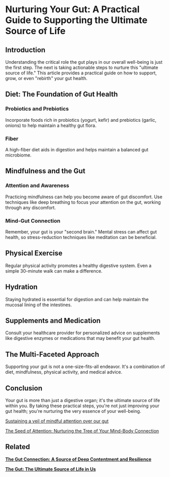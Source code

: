 # Nurturing Your Gut: A Practical Guide to Supporting the Ultimate Source of Life

## **Introduction**

Understanding the critical role the gut plays in our overall well-being is just the first step. The next is taking actionable steps to nurture this "ultimate source of life." This article provides a practical guide on how to support, grow, or even "rebirth" your gut health.

## **Diet: The Foundation of Gut Health**

### **Probiotics and Prebiotics**

Incorporate foods rich in probiotics (yogurt, kefir) and prebiotics (garlic, onions) to help maintain a healthy gut flora.

### **Fiber**

A high-fiber diet aids in digestion and helps maintain a balanced gut microbiome.

## **Mindfulness and the Gut**

### **Attention and Awareness**

Practicing mindfulness can help you become aware of gut discomfort. Use techniques like deep breathing to focus your attention on the gut, working through any discomfort.

### **Mind-Gut Connection**

Remember, your gut is your "second brain." Mental stress can affect gut health, so stress-reduction techniques like meditation can be beneficial.

## **Physical Exercise**

Regular physical activity promotes a healthy digestive system. Even a simple 30-minute walk can make a difference.

## **Hydration**

Staying hydrated is essential for digestion and can help maintain the mucosal lining of the intestines.

## **Supplements and Medication**

Consult your healthcare provider for personalized advice on supplements like digestive enzymes or medications that may benefit your gut health.

## **The Multi-Faceted Approach**

Supporting your gut is not a one-size-fits-all endeavor. It's a combination of diet, mindfulness, physical activity, and medical advice.

## **Conclusion**

Your gut is more than just a digestive organ; it's the ultimate source of life within you. By taking these practical steps, you're not just improving your gut health; you're nurturing the very essence of your well-being.

[Sustaining a veil of mindful attention over our gut](Nurturing%20Your%20Gut%20A%20Practical%20Guide%20to%20Supporting%2094b874d0ab9a4cefabd029e2ac9f299c/Sustaining%20a%20veil%20of%20mindful%20attention%20over%20our%20gu%205e7bf76062c04ac2a808e38adbda9713.md)

[The Seed of Attention: Nurturing the Tree of Your Mind-Body Connection](Nurturing%20Your%20Gut%20A%20Practical%20Guide%20to%20Supporting%2094b874d0ab9a4cefabd029e2ac9f299c/The%20Seed%20of%20Attention%20Nurturing%20the%20Tree%20of%20Your%20M%204aee2c21f5d247e6b637a055230ca915.md)

## Related

[**The Gut Connection: A Source of Deep Contentment and Resilience**](The%20Gut%20Connection%20A%20Source%20of%20Deep%20Contentment%20an%20a2b5005bf94245e08b5885f4abb22f37.md)

[**The Gut: The Ultimate Source of Life in Us**](The%20Gut%20The%20Ultimate%20Source%20of%20Life%20in%20Us%20934d6dad93634ebe9328e303fae12673.md)